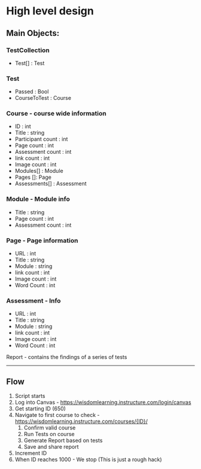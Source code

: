 # High level design

## Main Objects:

### TestCollection

- Test[] : Test

### Test

- Passed : Bool
- CourseToTest : Course

### Course - course wide information

- ID : int
- Title : string
- Participant count : int
- Page count : int
- Assessment count : int
- link count : int
- Image count : int
- Modules[] : Module
- Pages []: Page
- Assessments[] : Assessment

### Module - Module info

- Title : string
- Page count : int
- Assessment count : int

### Page - Page information

- URL : int
- Title : string
- Module : string
- link count : int
- Image count : int
- Word Count : int

### Assessment - Info

- URL : int
- Title : string
- Module : string
- link count : int
- Image count : int
- Word Count : int

Report - contains the findings of a series of tests

---

## Flow

1. Script starts
2. Log into Canvas - https://wisdomlearning.instructure.com/login/canvas
3. Get starting ID (650)
4. Navigate to first course to check - https://wisdomlearning.instructure.com/courses/{ID}/
   1. Confirm valid course
   2. Run Tests on course
   3. Generate Report based on tests
   4. Save and share report
5. Increment ID
6. When ID reaches 1000 - We stop (This is just a rough hack)
